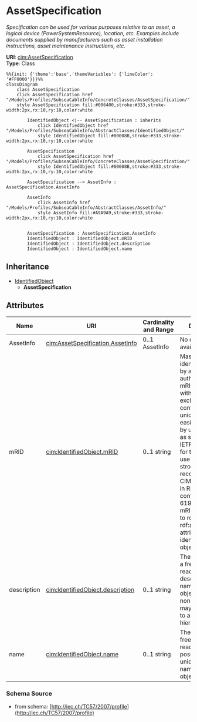 # AssetSpecification

_Specification can be used for various purposes relative to an asset, a logical device (PowerSystemResource), location, etc. Examples include documents supplied by manufacturers such as asset installation instructions, asset maintenance instructions, etc._

**URI**: [cim:AssetSpecification](http://iec.ch/TC57/CIM-generic#AssetSpecification)<br />
**Type**: Class

```mermaid
%%{init: {'theme':'base','themeVariables': {'lineColor': '#FF0000'}}}%%
classDiagram
    class AssetSpecification
    click AssetSpecification href "/Models/Profiles/SubseaCableInfo/ConcreteClasses/AssetSpecification/"
    style AssetSpecification fill:#006400,stroke:#333,stroke-width:2px,rx:10,ry:10,color:white

        IdentifiedObject <|-- AssetSpecification : inherits
            click IdentifiedObject href "/Models/Profiles/SubseaCableInfo/AbstractClasses/IdentifiedObject/"
            style IdentifiedObject fill:#00008B,stroke:#333,stroke-width:2px,rx:10,ry:10,color:white

        AssetSpecification
            click AssetSpecification href "/Models/Profiles/SubseaCableInfo/ConcreteClasses/AssetSpecification/"
            style IdentifiedObject fill:#00008B,stroke:#333,stroke-width:2px,rx:10,ry:10,color:white

        AssetSpecification --> AssetInfo : AssetSpecification.AssetInfo

        AssetInfo
            click AssetInfo href "/Models/Profiles/SubseaCableInfo/AbstractClasses/AssetInfo/"
            style AssetInfo fill:#A9A9A9,stroke:#333,stroke-width:2px,rx:10,ry:10,color:white


        AssetSpecification : AssetSpecification.AssetInfo
        IdentifiedObject : IdentifiedObject.mRID
        IdentifiedObject : IdentifiedObject.description
        IdentifiedObject : IdentifiedObject.name
```

## Inheritance
* [IdentifiedObject](IdentifiedObject.md)
    * **AssetSpecification**

## Attributes
| Name | URI | Cardinality and Range | Description | Inheritance |
| ---  | --- | --- | --- | --- |
| AssetInfo | [cim:AssetSpecification.AssetInfo](http://iec.ch/TC57/CIM-generic#AssetSpecification.AssetInfo) | 0..1 AssetInfo | No description available | direct |
| mRID | [cim:IdentifiedObject.mRID](http://iec.ch/TC57/CIM-generic#IdentifiedObject.mRID) | 0..1 string | Master resource identifier issued by a model authority. The mRID is unique within an exchange context. Global uniqueness is easily achieved by using a UUID, as specified in IETF RFC 4122, for the mRID. The use of UUID is strongly recommended.For CIMXML data files in RDF syntax conforming to IEC 61970-552, the mRID is mapped to rdf:ID or rdf:about attributes that identify CIM object elements. | IdentifiedObject |
| description | [cim:IdentifiedObject.description](http://iec.ch/TC57/CIM-generic#IdentifiedObject.description) | 0..1 string | The description is a free human readable text describing or naming the object. It may be non unique and may not correlate to a naming hierarchy. | IdentifiedObject |
| name | [cim:IdentifiedObject.name](http://iec.ch/TC57/CIM-generic#IdentifiedObject.name) | 0..1 string | The name is any free human readable and possibly non unique text naming the object. | IdentifiedObject |

### Schema Source
* from schema: [http://iec.ch/TC57/2007/profile](http://iec.ch/TC57/2007/profile)
